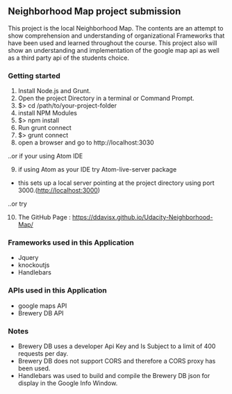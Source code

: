 ## Neighborhood Map project submission

This project is the local Neighborhood Map. The contents are an attempt to show comprehension and understanding of organizational Frameworks that have been used and learned throughout the course. This project also will show an understanding and implementation of the google map api as well as a third party api of the students choice.

### Getting started

1. Install Node.js and Grunt.
2. Open the project Directory in a terminal or Command Prompt.
3. $> cd /path/to/your-project-folder
4. install NPM Modules
5. $> npm install
6. Run grunt connect
7. $> grunt connect
8. open a browser and go to http://localhost:3030

..or if your using Atom IDE

9. if using Atom as your IDE try Atom-live-server package
  - this sets up a local server pointing at the project directory using port 3000.(<http://localhost:3000>)

..or try

10. The GitHub Page : https://ddavisx.github.io/Udacity-Neighborhood-Map/


### Frameworks used in this Application
- Jquery
- knockoutjs
- Handlebars

### APIs used in this Application
- google maps API
- Brewery DB API

### Notes
- Brewery DB uses a developer Api Key and Is Subject to a limit of 400 requests per day.
- Brewery DB does not support CORS and therefore a CORS proxy has been used.
- Handlebars was used to build and compile the Brewery DB json for display in the Google Info Window.

